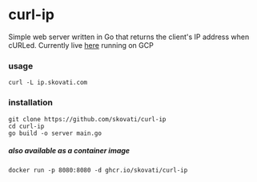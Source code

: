 # curl-ip
Simple web server written in Go that returns the client's IP address when cURLed. Currently live [here](https://ip.skovati.com) running on GCP
### usage
```
curl -L ip.skovati.com
```
### installation
```
git clone https://github.com/skovati/curl-ip
cd curl-ip
go build -o server main.go
```
##### also available as a container image
```
docker run -p 8080:8080 -d ghcr.io/skovati/curl-ip
```

